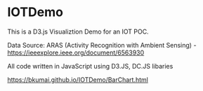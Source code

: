 # IOTDemo
This is a D3.js Visualiztion Demo for an IOT POC. 

Data Source: ARAS (Activity Recognition with Ambient Sensing)  - https://ieeexplore.ieee.org/document/6563930

All code written in JavaScript using D3.JS, DC.JS libaries 

https://bkumai.github.io/IOTDemo/BarChart.html
